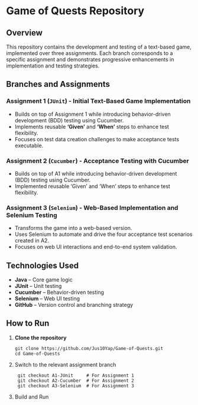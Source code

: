 # Game of Quests Repository

## Overview

This repository contains the development and testing of a text-based game, implemented over three assignments. Each branch corresponds to a specific assignment and demonstrates progressive enhancements in implementation and testing strategies.

## Branches and Assignments

### Assignment 1 (`JUnit`) - Initial Text-Based Game Implementation

- Builds on top of Assignment 1 while introducing behavior-driven development (BDD) testing using Cucumber.
- Implements reusable **‘Given’** and **‘When’** steps to enhance test flexibility.
- Focuses on test data creation challenges to make acceptance tests executable.

### Assignment 2 (`Cucumber`) - Acceptance Testing with Cucumber

- Builds on top of A1 while introducing behavior-driven development (BDD) testing using Cucumber.
- Implemented reusable ‘Given’ and ‘When’ steps to enhance test flexibility.

### Assignment 3 (`Selenium`) - Web-Based Implementation and Selenium Testing

- Transforms the game into a web-based version.
- Uses Selenium to automate and drive the four acceptance test scenarios created in A2.
- Focuses on web UI interactions and end-to-end system validation.

## Technologies Used

- **Java** – Core game logic  
- **JUnit** – Unit testing  
- **Cucumber** – Behavior-driven testing  
- **Selenium** – Web UI testing  
- **GitHub** – Version control and branching strategy  


## How to Run

1. **Clone the repository**  
   ```
   git clone https://github.com/Jus10Yap/Game-of-Quests.git
   cd Game-of-Quests
   ```
2. Switch to the relevant assignment branch
   ```
    git checkout A1-JUnit     # For Assignment 1
    git checkout A2-Cucumber  # For Assignment 2
    git checkout A3-Selenium  # For Assignment 3
   ```
3. Build and Run
